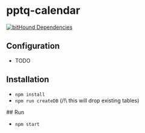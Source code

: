 # pptq-calendar
[![bitHound Dependencies](https://www.bithound.io/github/AurelieV/pptq-calendar/badges/dependencies.svg)](https://www.bithound.io/github/AurelieV/pptq-calendar/master/dependencies/npm)

## Configuration
* TODO

## Installation
* `npm install`
* `npm run createDB` (/!\ this will drop existing tables)

## Run
* `npm start`

